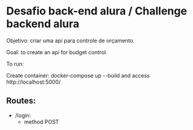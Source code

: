 # Desafio back-end alura / Challenge backend alura

Objetivo: criar uma api para controle de orçamento.

Goal: to create an api for budget control.


To run:

Create container: docker-compose up --build and access http://localhost:5000/


## Routes:

- /login:
  - method POST

